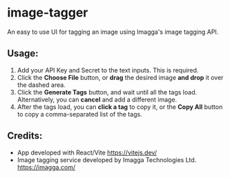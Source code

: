# image-tagger
An easy to use UI for tagging an image using Imagga's image tagging API.

## Usage:
1. Add your API Key and Secret to the text inputs. This is required.
2. Click the **Choose File** button, or **drag** the desired image **and drop** it over the dashed area.
3. Click the **Generate Tags** button, and wait until all the tags load. Alternatively, you can **cancel** and add a different image.
4. After the tags load, you can **click a tag** to copy it, or the **Copy All** button to copy a comma-separated list of the tags.

## Credits: 
* App developed with React/Vite https://vitejs.dev/
* Image tagging service developed by Imagga Technologies Ltd. https://imagga.com/

